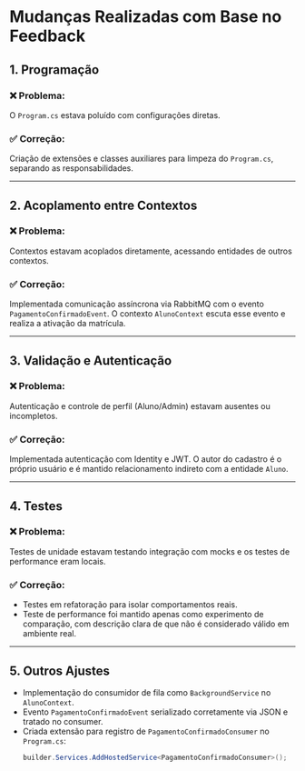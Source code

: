 # Mudanças Realizadas com Base no Feedback

## 1. Programação
### ❌ Problema:
O `Program.cs` estava poluído com configurações diretas.
### ✅ Correção:
Criação de extensões e classes auxiliares para limpeza do `Program.cs`, separando as responsabilidades.

---

## 2. Acoplamento entre Contextos
### ❌ Problema:
Contextos estavam acoplados diretamente, acessando entidades de outros contextos.
### ✅ Correção:
Implementada comunicação assíncrona via RabbitMQ com o evento `PagamentoConfirmadoEvent`. O contexto `AlunoContext` escuta esse evento e realiza a ativação da matrícula.

---

## 3. Validação e Autenticação
### ❌ Problema:
Autenticação e controle de perfil (Aluno/Admin) estavam ausentes ou incompletos.
### ✅ Correção:
Implementada autenticação com Identity e JWT. O autor do cadastro é o próprio usuário e é mantido relacionamento indireto com a entidade `Aluno`.

---

## 4. Testes
### ❌ Problema:
Testes de unidade estavam testando integração com mocks e os testes de performance eram locais.
### ✅ Correção:
- Testes em refatoração para isolar comportamentos reais.
- Teste de performance foi mantido apenas como experimento de comparação, com descrição clara de que não é considerado válido em ambiente real.

---

## 5. Outros Ajustes
- Implementação do consumidor de fila como `BackgroundService` no `AlunoContext`.
- Evento `PagamentoConfirmadoEvent` serializado corretamente via JSON e tratado no consumer.
- Criada extensão para registro de `PagamentoConfirmadoConsumer` no `Program.cs`:
  ```csharp
  builder.Services.AddHostedService<PagamentoConfirmadoConsumer>();
